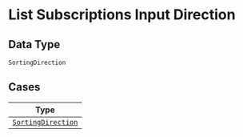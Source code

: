 
# List Subscriptions Input Direction

## Data Type

`SortingDirection`

## Cases

| Type |
|  --- |
| [`SortingDirection`](../../../doc/models/sorting-direction.md) |


